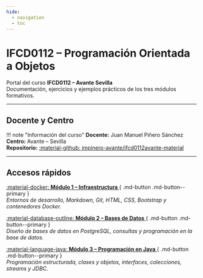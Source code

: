 ```yaml
---
hide:
  - navigation
  - toc
---
```


# IFCD0112 – Programación Orientada a Objetos

Portal del curso **IFCD0112 – Avante Sevilla**  
Documentación, ejercicios y ejemplos prácticos de los tres módulos formativos.

---

## Docente y Centro

!!! note "Información del curso"
    **Docente:** Juan Manuel Piñero Sánchez  
    **Centro:** Avante – Sevilla  
    **Repositorio:** [:material-github: jmpinero-avante/ifcd0112avante-material](https://github.com/jmpinero-avante/ifcd0112avante-material)

---

## Accesos rápidos

[ :material-docker: **Módulo 1 – Infraestructura** ](../docs-site/modulo1-infraestructura/){ .md-button .md-button--primary }  
_Entornos de desarrollo, Markdown, Git, HTML, CSS, Bootstrap y contenedores Docker._

[ :material-database-outline: **Módulo 2 – Bases de Datos** ](../docs-site/modulo2-bases-de-datos/){ .md-button .md-button--primary }  
_Diseño de bases de datos en PostgreSQL, consultas y programación en la base de datos._

[ :material-language-java: **Módulo 3 – Programación en Java** ](../docs-site/modulo3-poo-java/){ .md-button .md-button--primary }  
_Programación estructurada, clases y objetos, interfaces, colecciones, streams y JDBC._



